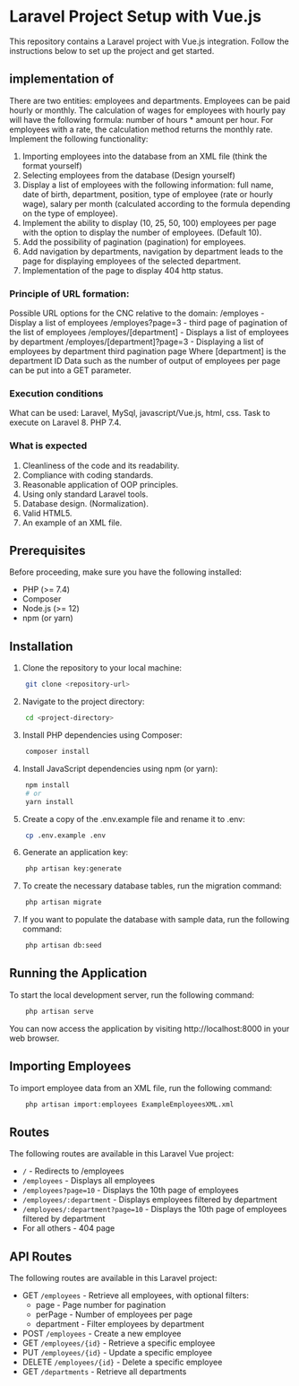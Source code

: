 # Laravel Project Setup with Vue.js

This repository contains a Laravel project with Vue.js integration. Follow the instructions below to set up the project and get started.

## implementation of
There are two entities: employees and departments. Employees can be paid hourly or monthly. The calculation of wages for employees with hourly pay will have the following formula: number of hours * amount per hour. For employees with a rate, the calculation method returns the monthly rate. Implement the following functionality:

1. Importing employees into the database from an XML file (think the format yourself)
2. Selecting employees from the database (Design yourself)
3. Display a list of employees with the following information: full name, date of birth, department, position, type of employee (rate or hourly wage), salary per month (calculated according to the formula depending on the type of employee).
4. Implement the ability to display (10, 25, 50, 100) employees per page with the option to display the number of employees. (Default 10).
5. Add the possibility of pagination (pagination) for employees.
6. Add navigation by departments, navigation by department leads to the page for displaying employees of the selected department.
7. Implementation of the page to display 404 http status.

### Principle of URL formation:
Possible URL options for the CNC relative to the domain:
/employes - Display a list of employees
/employes?page=3 - third page of pagination of the list of employees
/employes/[department] - Displays a list of employees by department
/employes/[department]?page=3 - Displaying a list of employees by department third pagination page
Where [department] is the department ID
Data such as the number of output of employees per page can be put into a GET parameter.

### Execution conditions
What can be used: Laravel, MySql, javascript/Vue.js, html, css.
Task to execute on Laravel 8. PHP 7.4.

### What is expected
1. Cleanliness of the code and its readability.
2. Compliance with coding standards.
3. Reasonable application of OOP principles.
4. Using only standard Laravel tools.
5. Database design. (Normalization).
6. Valid HTML5.
7. An example of an XML file.

## Prerequisites

Before proceeding, make sure you have the following installed:

- PHP (>= 7.4)
- Composer
- Node.js (>= 12)
- npm (or yarn)

## Installation

1. Clone the repository to your local machine:
```bash
    git clone <repository-url>
```
2. Navigate to the project directory:
```bash
    cd <project-directory>
```
3. Install PHP dependencies using Composer:
```bash
    composer install
```
4. Install JavaScript dependencies using npm (or yarn):
```bash
    npm install
    # or
    yarn install
```
5. Create a copy of the .env.example file and rename it to .env:
```bash
    cp .env.example .env
```

6. Generate an application key:
```bash
    php artisan key:generate
```

7. To create the necessary database tables, run the migration command:
```bash
    php artisan migrate
```

7. If you want to populate the database with sample data, run the following command:
```bash
    php artisan db:seed
```
## Running the Application
To start the local development server, run the following command:
```bash
    php artisan serve
```
You can now access the application by visiting http://localhost:8000 in your web browser.

## Importing Employees
To import employee data from an XML file, run the following command:

```bash
    php artisan import:employees ExampleEmployeesXML.xml
```

## Routes
The following routes are available in this Laravel Vue project:

* `/` - Redirects to /employees
* `/employees` - Displays all employees
* `/employees?page=10` - Displays the 10th page of employees
* `/employees/:department` - Displays employees filtered by department
* `/employees/:department?page=10` - Displays the 10th page of employees filtered by department
* For all others - 404 page

## API Routes
The following routes are available in this Laravel project:

* GET `/employees` - Retrieve all employees, with optional filters:
    *  page - Page number for pagination
    *  perPage - Number of employees per page
    *  department - Filter employees by department
* POST `/employees` - Create a new employee
* GET `/employees/{id}` - Retrieve a specific employee
* PUT `/employees/{id}` - Update a specific employee
* DELETE `/employees/{id}` - Delete a specific employee
* GET `/departments` - Retrieve all departments